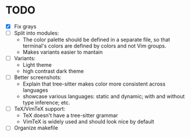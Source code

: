 # TODO

- [X] Fix grays
- [ ] Split into modules:
  - The color palette should be defined in a separate file, so that terminal's
    colors are defined by colors and not Vim groups.
  - Makes variants easier to mantain
- [ ] Variants:
  - Light theme
  - high contrast dark theme
- [ ] Better screenshots:
  - Explain that tree-sitter makes color more consistent across languages
  - showcase various languages: static and dynamic; with and without type inference; etc.
- [ ] TeX/VimTeX support:
  - TeX doesn't have a tree-sitter grammar
  - VimTeX is widely used and should look nice by default
- [ ] Organize makefile
